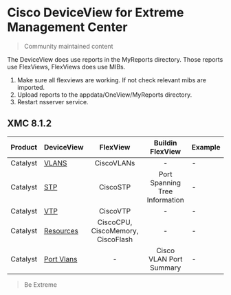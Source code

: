 # Cisco DeviceView for Extreme Management Center
>Community maintained content

The DeviceView does use reports in the MyReports directory. Those reports use FlexViews, FlexViews does use MIBs.

1. Make sure all flexviews are working. If not check relevant mibs are imported.
2. Upload reports to the appdata/OneView/MyReports directory.
3. Restart nsserver service.

## XMC 8.1.2

| Product  | DeviceView   | FlexView   | Buildin FlexView | Example   |
| -------- | ------------ |:----------:|:----------------:| --------- |
| Catalyst |[VLANS](xml/DeviceViewCiscoVlans.xml)|CiscoVLANs| - | - |
| Catalyst |[STP](xml/DeviceViewCiscoStp.xml)|CiscoSTP|Port Spanning Tree Information| - |
| Catalyst |[VTP](xml/DeviceViewCiscoVtp.xml)|CiscoVTP| - | - |
| Catalyst |[Resources](xml/DeviceViewCiscoResources.xml)|CiscoCPU, CiscoMemory, CiscoFlash| - | - |
| Catalyst |[Port Vlans](xml/DeviceViewCiscoPortVlans.xml)| - |Cisco VLAN Port Summary| - |

>Be Extreme